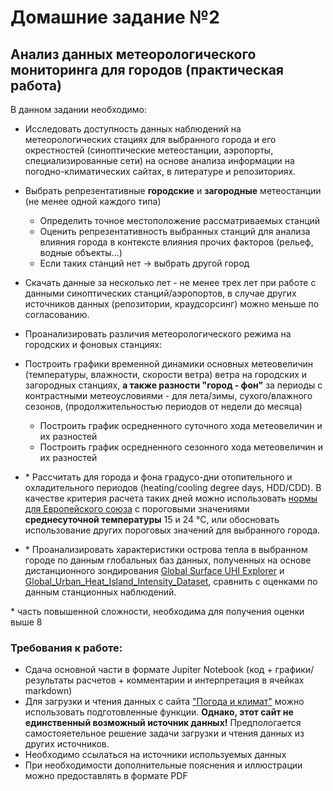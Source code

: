 # Домашние задание №2

## Анализ данных метеорологического мониторинга для городов (практическая работа)

В данном задании необходимо:
- Исследовать доступность данных наблюдений на метеорологических стациях  для выбранного города и его окрестностей (синоптические метеостанции, аэропорты, специализированные сети) на основе анализа информации на погодно-климатических сайтах, в литературе и репозиториях.
- Выбрать репрезентативные **городские** и **загородные** метеостанции (не менее одной каждого типа)
  - Определить точное местоположение рассматриваемых станций
  - Оценить репрезентативность выбранных станций для анализа влияния города в контексте влияния прочих факторов (рельеф, водные объекты…)
  - Если таких станций нет → выбрать другой город
- Скачать данные за несколько лет - не менее трех лет при работе с данными синоптических станций/аэропортов, в случае других источников данных (репозитории, краудсорсинг) можно меньше по согласованию.
- Проанализировать различия метеорологического режима на городских и фоновых станциях:

- Построить графики временной динамики основных метеовеличин (температуры, влажности, скорости ветра) ветра на городских и загородных станциях, **а также разности "город - фон"** за периоды с контрастными метеоусловиями - для лета/зимы, сухого/влажного сезонов,  (продолжительностью периодов от недели до месяца)
  - Построить график осредненного суточного хода метеовеличин и их разностей
  - Построить график осредненного сезонного хода метеовеличин и их разностей

- \* Рассчитать для города и фона градусо-дни отопительного и охладительного периодов (heating/cooling degree days, HDD/CDD). В качестве критерия расчета таких дней можно использовать [нормы для Европейского союза](https://ec.europa.eu/eurostat/cache/metadata/fr/nrg_chdd_esms.htm) с пороговыми значениями **среднесуточной температуры** 15 и 24 °C, или обосновать использование других пороговых значений для  выбранного города.
- \* Проанализировать характеристики острова тепла в выбранном городе по данным глобальных баз данных, полученных на основе дистанционного зондирования [Global Surface UHI Explorer](https://yceo.yale.edu/research/global-surface-uhi-explorer) и [Global_Urban_Heat_Island_Intensity_Dataset](https://figshare.com/articles/dataset/Global_Urban_Heat_Island_Intensity_Dataset/24821538), сравнить с оценками по данным станционных наблюдений.

\* часть повышенной сложности, необходима для получения оценки выше 8

### Требования к работе:
- Сдача основной части в формате Jupiter Notebook (код + графики/результаты расчетов + комментарии и интерпретация в ячейках markdown)
- Для загрузки и чтения данных с сайта ["Погода и климат"](https://www.pogodaiklimat.ru/archive.php) можно использовать подготовленные функции. **Однако, этот сайт не единственный возможный источник данных!** Предпологается самостояетельное решение задачи загрузки и чтения данных из других источников. 
- Необходимо ссылаться на источники используемых данных
- При необходимости дополнительные пояснения и иллюстрации можно предоставлять в формате PDF
